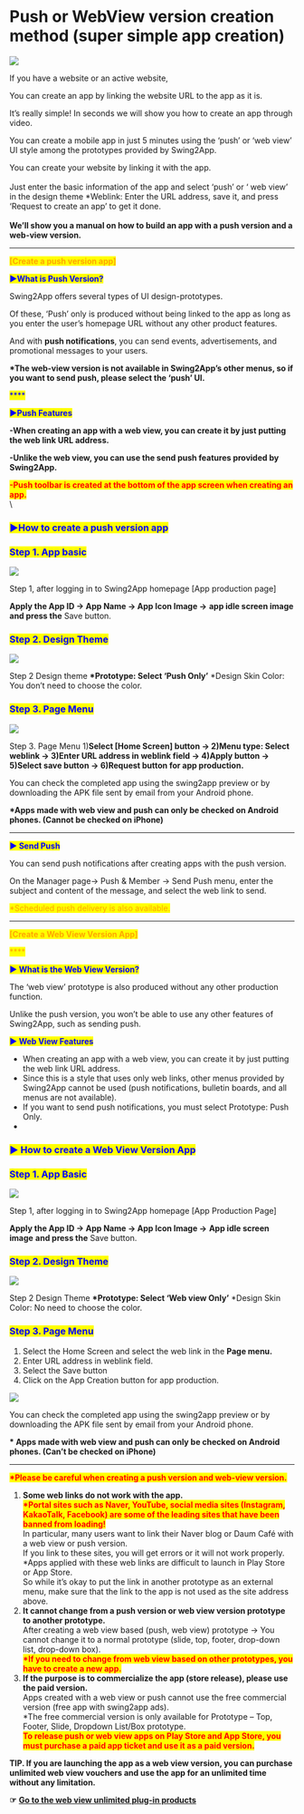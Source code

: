 # Push or WebView version creation method (super simple app creation)

![](https://support.swing2app.com/wp-content/uploads/2018/12/push\_webview.png)

If you have a website or an active website,

You can create an app by linking the website URL to the app as it is.&#x20;

It’s really simple! In seconds we will show you how to create an app through video.

You can create a mobile app in just 5 minutes using the ‘push’ or ‘web view’ UI style among the prototypes provided by Swing2App.&#x20;

You can create your website by linking it with the app. \
\
Just enter the basic information of the app and select ‘push’ or ‘ web view’ in the design theme \*Weblink: Enter the URL address, save it, and press ‘Request to create an app’ to get it done.\
\
**We’ll show you a manual on how to build an app with a push version and a web-view version.**

***

<mark style="color:orange;">**\[Create a push version app]**</mark>&#x20;

<mark style="color:blue;">**▶What is Push Version?**</mark>

Swing2App offers several types of UI design-prototypes.&#x20;

Of these, ‘Push’ only is produced without being linked to the app as long as you enter the user’s homepage URL without any other product features.&#x20;

And with **push notifications**, you can send events, advertisements, and promotional messages to your users.

**\*The web-view version is not available in Swing2App’s other menus, so if you want to send push, please select the ‘push’ UI.**

<mark style="color:blue;">****</mark>

<mark style="color:blue;">**▶Push Features**</mark>

**-When creating an app with a web view, you can create it by just putting the web link URL address.**

**-Unlike the web view, you can use the send push features provided by Swing2App.**

<mark style="color:red;">**-Push toolbar is created at the bottom of the app screen when creating an app.**</mark> \
\


### <mark style="color:blue;">**▶How to create a push version app**</mark>

### <mark style="color:blue;">**Step 1. App basic**</mark>

![](https://support.swing2app.com/wp-content/uploads/2018/12/make15.png)

Step 1, after logging in to Swing2App homepage \[App production page]

**Apply the App ID → App Name → App Icon Image →**  **app idle screen image** **and press the** Save button.&#x20;



### <mark style="color:blue;">**Step 2. Design Theme**</mark>

![](https://support.swing2app.com/wp-content/uploads/2018/12/make16.png)

Step 2 Design theme **\*Prototype: Select ‘Push Only’**   \*Design Skin Color: You don’t need to choose the color.&#x20;



### <mark style="color:blue;">**Step 3. Page Menu**</mark>

![](https://support.swing2app.com/wp-content/uploads/2018/12/make18.png)

Step 3. Page Menu  1)**Select \[Home Screen] button → 2)Menu type: Select weblink → 3)Enter URL address in weblink field → 4)Apply button → 5)Select save button → 6)Request button for app production.**

You can check the completed app using the swing2app preview or by downloading the APK file sent by email from your Android phone.

**\*Apps made with web view and push can only be checked on Android phones. (Cannot be checked on iPhone)**

****

<mark style="color:blue;">**▶ Send Push**</mark>

You can send push notifications after creating apps with the push version.

On the Manager page→ Push & Member → Send Push menu, enter the subject and content of the message, and select the web link to send.&#x20;

<mark style="color:orange;">\*Scheduled push delivery is also available.</mark>&#x20;

***

<mark style="color:orange;">**\[Create a Web View Version App]**</mark>

<mark style="color:orange;">****</mark>

<mark style="color:blue;">**▶ What is the Web View Version?**</mark>

The ‘web view’ prototype is also produced without any other production function.&#x20;

Unlike the push version, you won’t be able to use any other features of Swing2App, such as sending push.&#x20;



<mark style="color:blue;">**▶ Web View Features**</mark>

* When creating an app with a web view, you can create it by just putting the web link URL address.
* Since this is a style that uses only web links, other menus provided by Swing2App cannot be used (push notifications, bulletin boards, and all menus are not available).
* If you want to send push notifications, you must select Prototype: Push Only.&#x20;
*

### <mark style="color:blue;">**▶ How to create a Web View Version App**</mark>

### <mark style="color:blue;">**Step 1. App Basic**</mark>

![](https://support.swing2app.com/wp-content/uploads/2018/12/make15.png)

Step 1, after logging in to Swing2App homepage \[App Production Page]

**Apply the App ID → App Name → App Icon Image →**  **App idle screen image** **and press the** Save button.&#x20;



### <mark style="color:blue;">**Step 2. Design Theme**</mark>

![](https://support.swing2app.com/wp-content/uploads/2018/12/make17.png)

Step 2 Design Theme **\*Prototype: Select ‘Web view Only’**  \*Design Skin Color: No need to choose the color.&#x20;



### <mark style="color:blue;">**Step 3. Page Menu**</mark>

1. Select the Home Screen and select the web link in the **Page menu.**
2. Enter URL address in weblink field.
3. Select the Save button
4. Click on the App Creation button for app production.

![](https://support.swing2app.com/wp-content/uploads/2018/12/make18.png)

You can check the completed app using the swing2app preview or by downloading the APK file sent by email from your Android phone.

**\* Apps made with web view and push can only be checked on Android phones. (Can’t be checked on iPhone)**

***

<mark style="color:red;">**\*Please be careful when creating a push version and web-view version.**</mark>

1. **Some web links do not work with the app.**\
   <mark style="color:red;">**\*Portal sites such as Naver, YouTube, social media sites (Instagram, KakaoTalk, Facebook) are some of the leading sites that have been banned from loading!**</mark>\
   In particular, many users want to link their Naver blog or Daum Café with a web view or push version.\
   If you link to these sites, you will get errors or it will not work properly.\
   \*Apps applied with these web links are difficult to launch in Play Store or App Store.\
   So while it’s okay to put the link in another prototype as an external menu, make sure that the link to the app is not used as the site address above.
2. **It cannot change from a push version or web view version prototype to another prototype.**\
   After creating a web view based (push, web view) prototype → You cannot change it to a normal prototype (slide, top, footer, drop-down list, drop-down box).\
   <mark style="color:red;">**\*If you need to change from web view based on other prototypes, you have to create a new app.**</mark>
3. **If the purpose is to commercialize the app (store release), please use the paid version.**\
   Apps created with a web view or push cannot use the free commercial version (free app with swing2app ads).\
   \*The free commercial version is only available for Prototype – Top, Footer, Slide, Dropdown List/Box prototype.\
   <mark style="color:red;">**To release push or web view apps on Play Store and App Store, you must purchase a paid app ticket and use it as a paid version.**</mark>&#x20;

**TIP.  If you are launching the app as a web view version, you can purchase unlimited web view vouchers and use the app for an unlimited time without any limitation.**&#x20;

**☞**   [**Go to the web view unlimited plug-in products**](../../appmanage/pay/webview-unlimited.md)
